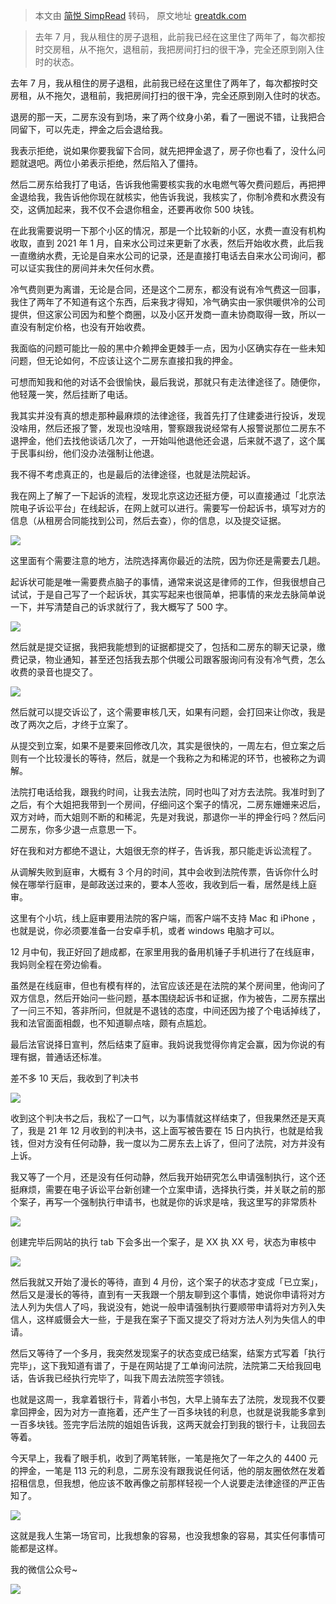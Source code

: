 > 本文由 [简悦 SimpRead](http://ksria.com/simpread/) 转码， 原文地址 [greatdk.com](https://greatdk.com/1844.html)

> 去年 7 月，我从租住的房子退租，此前我已经在这里住了两年了，每次都按时交房租，从不拖欠，退租前，我把房间打扫的很干净，完全还原到刚入住时的状态。

去年 7 月，我从租住的房子退租，此前我已经在这里住了两年了，每次都按时交房租，从不拖欠，退租前，我把房间打扫的很干净，完全还原到刚入住时的状态。

退房的那一天，二房东没有到场，来了两个纹身小弟，看了一圈说不错，让我把合同留下，可以先走，押金之后会退给我。

我表示拒绝，说如果你要我留下合同，就先把押金退了，房子你也看了，没什么问题就退吧。两位小弟表示拒绝，然后陷入了僵持。

然后二房东给我打了电话，告诉我他需要核实我的水电燃气等欠费问题后，再把押金退给我，我告诉他你现在就核实，他告诉我说，我核实了，你制冷费和水费没有交，这俩加起来，我不仅不会退你租金，还要再收你 500 块钱。

在此我需要说明一下那个小区的情况，那是一个比较新的小区，水费一直没有机构收取，直到 2021 年 1 月，自来水公司过来更新了水表，然后开始收水费，此后我一直缴纳水费，无论是自来水公司的记录，还是直接打电话去自来水公司询问，都可以证实我住的房间并未欠任何水费。

冷气费则更为离谱，无论是合同，还是这个二房东，都没有说有冷气费这一回事，我住了两年了不知道有这个东西，后来我才得知，冷气确实由一家供暖供冷的公司提供，但这家公司因为和整个商圈，以及小区开发商一直未协商取得一致，所以一直没有制定价格，也没有开始收费。

我面临的问题可能比一般的黑中介赖押金更棘手一点，因为小区确实存在一些未知问题，但无论如何，不应该让这个二房东直接扣我的押金。

可想而知我和他的对话不会很愉快，最后我说，那就只有走法律途径了。随便你，他轻蔑一笑，然后挂断了电话。

我其实并没有真的想走那种最麻烦的法律途径，我首先打了住建委进行投诉，发现没啥用，然后还报了警，发现也没啥用，警察跟我说经常有人报警说那位二房东不退押金，他们去找他谈话几次了，一开始叫他退他还会退，后来就不退了，这个属于民事纠纷，他们没办法强制让他退。

我不得不考虑真正的，也是最后的法律途径，也就是法院起诉。

我在网上了解了一下起诉的流程，发现北京这边还挺方便，可以直接通过「北京法院电子诉讼平台」在线起诉，在网上就可以进行。需要写一份起诉书，填写对方的信息（从租房合同能找到公司，然后去查），你的信息，以及提交证据。

![](https://cdn.2zimu.com/NDctMjMzMDEzLW1iZF9maWxlLTE2NTc3MDA1MzQyNjgtNjg3MA.png)

这里面有个需要注意的地方，法院选择离你最近的法院，因为你还是需要去几趟。

起诉状可能是唯一需要费点脑子的事情，通常来说这是律师的工作，但我很想自己试试，于是自己写了一个起诉状，其实写起来也很简单，把事情的来龙去脉简单说一下，并写清楚自己的诉求就行了，我大概写了 500 字。

![](https://cdn.2zimu.com/NDctMjMzMDEzLW1iZF9maWxlLTE2NTc3MDE3NjA1MzYtMjc3NA.png)

然后就是提交证据，我把我能想到的证据都提交了，包括和二房东的聊天记录，缴费记录，物业通知，甚至还包括我去那个供暖公司跟客服询问有没有冷气费，怎么收费的录音也提交了。

![](https://cdn.2zimu.com/NDctMjMzMDEzLW1iZF9maWxlLTE2NTc3MDI2MjUzNDktMzk1OA.png)

然后就可以提交诉讼了，这个需要审核几天，如果有问题，会打回来让你改，我是改了两次之后，才终于立案了。

从提交到立案，如果不是要来回修改几次，其实是很快的，一周左右，但立案之后则有一个比较漫长的等待，然后，就是一个我称之为和稀泥的环节，也被称之为调解。

法院打电话给我，跟我约时间，让我去法院，同时也叫了对方去法院。我准时到了之后，有个大姐把我带到一个房间，仔细问这个案子的情况，二房东姗姗来迟后，双方对峙，而大姐则不断的和稀泥，先是对我说，那退你一半的押金行吗？然后问二房东，你多少退一点意思一下。

好在我和对方都绝不退让，大姐很无奈的样子，告诉我，那只能走诉讼流程了。

从调解失败到庭审，大概有 3 个月的时间，其中会收到法院传票，告诉你什么时候在哪举行庭审，是邮政送过来的，要本人签收，我收到后一看，居然是线上庭审。

这里有个小坑，线上庭审要用法院的客户端，而客户端不支持 Mac 和 iPhone ，也就是说，你必须要准备一台安卓手机，或者 windows 电脑才可以。

12 月中旬，我正好回了趟成都，在家里用我的备用机锤子手机进行了在线庭审，我妈则全程在旁边偷看。

虽然是在线庭审，但也有模有样的，法官应该还是在法院的某个房间里，他询问了双方信息，然后开始问一些问题，基本围绕起诉书和证据，作为被告，二房东摆出了一问三不知，答非所问，但就是不退钱的态度，中间还因为接了个电话掉线了，我和法官面面相觑，也不知道聊点啥，颇有点尴尬。

最后法官说择日宣判，然后结束了庭审。我妈说我觉得你肯定会赢，因为你说的有理有据，普通话还标准。

差不多 10 天后，我收到了判决书

![](https://cdn.2zimu.com/NDctMjMzMDEzLW1iZF9maWxlLTE2NTc3MTA0MzEwNzQtODgz.png)

收到这个判决书之后，我松了一口气，以为事情就这样结束了，但我果然还是天真了，我是 21 年 12 月收到的判决书，这上面写被告要在 15 日内执行，也就是给我钱，但对方没有任何动静，我一度以为二房东去上诉了，但问了法院，对方并没有上诉。

我又等了一个月，还是没有任何动静，然后我开始研究怎么申请强制执行，这个还挺麻烦，需要在电子诉讼平台新创建一个立案申请，选择执行类，并关联之前的那个案子，再写一个强制执行申请书，也就是你的诉求是啥，我这里写的非常质朴

![](https://cdn.2zimu.com/NDctMjMzMDEzLW1iZF9maWxlLTE2NTc3MTA4ODExMDQtMTY4MQ.png)

创建完毕后网站的执行 tab 下会多出一个案子，是 XX 执 XX 号，状态为审核中

![](https://cdn.2zimu.com/NDctMjMzMDEzLW1iZF9maWxlLTE2NTc3MTA3OTgwNTUtNTU5NQ.png)

然后我就又开始了漫长的等待，直到 4 月份，这个案子的状态才变成「已立案」，然后又是漫长的等待，直到有一天我跟一个朋友聊到这个事情，她说你申请将对方法人列为失信人了吗，我说没有，她说一般申请强制执行要顺带申请将对方列入失信人，这样威慑会大一些，于是我在案子下面又提交了将对方法人列为失信人的申请。

然后又等待了一个多月，我突然发现案子的状态变成已结案，结案方式写着「执行完毕」，这下我知道有谱了，于是在网站提了工单询问法院，法院第二天给我回电话，告诉我已经执行完毕了，叫我下周去法院签字领钱。

也就是这周一，我拿着银行卡，背着小书包，大早上骑车去了法院，发现我不仅要拿回押金，因为对方一直拖着，还产生了一百多块钱的利息，也就是说我能多拿到一百多块钱。签完字后法院的姐姐告诉我，这两天就会打到我的银行卡，让我回去等着。

今天早上，我看了眼手机，收到了两笔转账，一笔是拖欠了一年之久的 4400 元的押金，一笔是 113 元的利息，二房东没有跟我说任何话，他的朋友圈依然在发着招租信息，但我想，他应该不敢再像之前那样轻视一个人说要走法律途径的严正告知了。

![](https://cdn.2zimu.com/NDctMjMzMDEzLW1iZF9maWxlLTE2NTc3MTY2NTA3NDgtNTk0OA.png)

这就是我人生第一场官司，比我想象的容易，也没我想象的容易，其实任何事情可能都是这样。

我的微信公众号~

![](https://report.niucodata.com/Fs2yqyw7f8GZBQwrAKMQ8F0Eadmk.jpg)